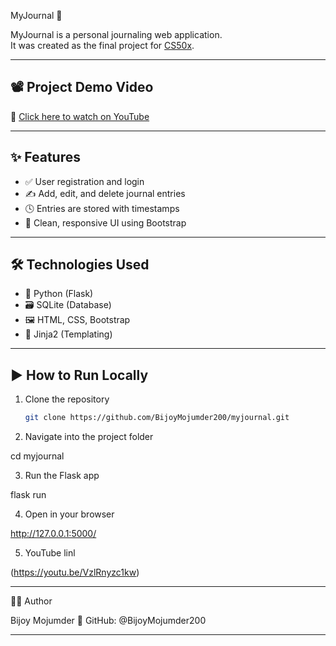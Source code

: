 MyJournal 📓  

MyJournal is a personal journaling web application.  
It was created as the final project for [CS50x](https://cs50.harvard.edu/x/2025/).  

---

## 📽 Project Demo Video  
🔗 [Click here to watch on YouTube](https://youtu.be/VzlRnyzc1kw)  

---

## ✨ Features  
- ✅ User registration and login  
- ✍ Add, edit, and delete journal entries  
- 🕓 Entries are stored with timestamps  
- 🎨 Clean, responsive UI using Bootstrap  

---

## 🛠 Technologies Used  
- 🐍 Python (Flask)  
- 🗃 SQLite (Database)  
- 🖼 HTML, CSS, Bootstrap  
- 🧩 Jinja2 (Templating)  

---

## ▶ How to Run Locally

1. Clone the repository
   ```bash
   git clone https://github.com/BijoyMojumder200/myjournal.git

2. Navigate into the project folder

cd myjournal


3. Run the Flask app

flask run


4. Open in your browser

http://127.0.0.1:5000/

5. YouTube linl

(https://youtu.be/VzlRnyzc1kw)


---

🙋‍♂ Author

Bijoy Mojumder
🔗 GitHub: @BijoyMojumder200

---
